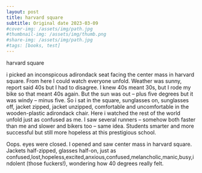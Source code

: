 ```yaml
---
layout: post
title: harvard square
subtitle: Original date 2023-03-09
#cover-img: /assets/img/path.jpg
#thumbnail-img: /assets/img/thumb.png
#share-img: /assets/img/path.jpg
#tags: [books, test]
---
```

harvard square

i picked an inconspicous adirondack seat
facing the center mass in harvard square.
From here I could watch everyone unfold.
Weather was sunny, report said 40s
but I had to disagree.
I knew 40s meant 30s, but I rode my bike
so that meant 40s again. But the sun was out – plus five degrees
but it was windy – minus five.
So i sat in the square, sunglasses on, sunglasses off, jacket zipped, jacket unzipped,
comfortable and uncomfortable in the wooden-plastic adirondack chair.
Here i watched the rest of the world unfold
just as confused as me.
I saw several runners – somehow both faster than me and slower
and bikers too – same idea.
Students smarter and more successful
but still more hopeless at this prestigious school.

Oops. eyes were closed. I opened
and saw center mass in harvard square.
Jackets half-zipped, glasses half-on,
just as confused,lost,hopeless,excited,anxious,confused,melancholic,manic,busy,indolent (those fuckers!),
wondering how 40 degrees really felt.
